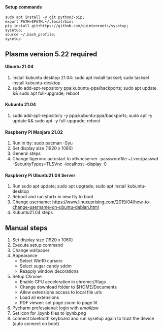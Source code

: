 #### Setup commands
```shell
sudo apt install -y git python3-pip;
export PATH=$PATH:~/.local/bin;
pip install git+https://github.com/quintenroets/sysetup;
sysetup; 
source ~/.bash_profile; 
sysetup
```

## Plasma version 5.22 required

#### Ubuntu 21.04
1) Install kubuntu desktop 21.04: sudo apt install tasksel; sudo tasksel install kubuntu-desktop
2) sudo add-apt-repository ppa:kubuntu-ppa/backports; sudo apt update && sudo apt full-upgrade; reboot

#### Kubuntu 21.04
1) sudo add-apt-repository -y ppa:kubuntu-ppa/backports; sudo apt -y update && sudo apt -y full-upgrade; reboot

#### Raspberry Pi Manjaro 21.02
1) Run in tty: sudo pacman -Syu
2) Set display size (1920 x 1080)
3) General steps
4) Change tigervnc autostart to x0vncserver -passwordfile ~/.vnc/passwd -SecurityTypes=TLSVnc -localhost -display :0

#### Raspberry Pi Ubuntu21.04 Server
1) Run sudo apt update; sudo apt upgrade; sudo apt install kubuntu-desktop
2) Reboot and run startx in new tty to boot
3) Change username: https://www.linuxuprising.com/2019/04/how-to-change-username-on-ubuntu-debian.html
4) Kubuntu21.04 steps

## Manual steps
1) Set display size (1920 x 1080)
2) Execute setup command
3) Change wallpaper
4) Appearance
      * Select Win10 cursors
      * Select sugar candy sddm
      * Reapply window decorations
5) Setup Chrome
      * Enable GPU acceleration in chrome://flags
      * Change download folder to $HOME/Documents
      * Allow extensions access to local file urls
      * Load all extensions
      * PDF viewer: set page zoom to page fit
6) Pycharm professional: login with $email/$pw
7) Set icon for .ipynb files to ipynb.png
8) connect bluetooth keyboard and run sysetup again to trust the device (auto connect on boot)
